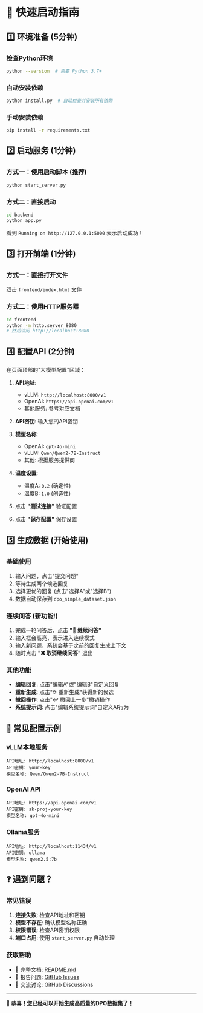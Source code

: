 # 🚀 快速启动指南

## 1️⃣ 环境准备 (5分钟)

### 检查Python环境
```bash
python --version  # 需要 Python 3.7+
```

### 自动安装依赖
```bash
python install.py  # 自动检查并安装所有依赖
```

### 手动安装依赖
```bash
pip install -r requirements.txt
```

## 2️⃣ 启动服务 (1分钟)

### 方式一：使用启动脚本 (推荐)
```bash
python start_server.py
```

### 方式二：直接启动
```bash
cd backend
python app.py
```

看到 `Running on http://127.0.0.1:5000` 表示启动成功！

## 3️⃣ 打开前端 (1分钟)

### 方式一：直接打开文件
双击 `frontend/index.html` 文件

### 方式二：使用HTTP服务器
```bash
cd frontend
python -m http.server 8080
# 然后访问 http://localhost:8080
```

## 4️⃣ 配置API (2分钟)

在页面顶部的"大模型配置"区域：

1. **API地址**: 
   - vLLM: `http://localhost:8000/v1`
   - OpenAI: `https://api.openai.com/v1`
   - 其他服务: 参考对应文档

2. **API密钥**: 输入您的API密钥

3. **模型名称**: 
   - OpenAI: `gpt-4o-mini`
   - vLLM: `Qwen/Qwen2-7B-Instruct`
   - 其他: 根据服务提供商

4. **温度设置**: 
   - 温度A: `0.2` (确定性)
   - 温度B: `1.0` (创造性)

5. 点击 **"测试连接"** 验证配置

6. 点击 **"保存配置"** 保存设置

## 5️⃣ 生成数据 (开始使用)

### 基础使用
1. 输入问题，点击"提交问题"
2. 等待生成两个候选回复
3. 选择更优的回复 (点击"选择A"或"选择B")
4. 数据自动保存到 `dpo_simple_dataset.json`

### 连续问答 (新功能!)
1. 完成一轮问答后，点击 **"💬 继续问答"**
2. 输入框会高亮，表示进入连续模式
3. 输入新问题，系统会基于之前的回复生成上下文
4. 随时点击 **"❌ 取消继续问答"** 退出

### 其他功能
- **编辑回复**: 点击"编辑A"或"编辑B"自定义回复
- **重新生成**: 点击"⟳ 重新生成"获得新的候选
- **撤回操作**: 点击"↩ 撤回上一步"撤销操作
- **系统提示词**: 点击"编辑系统提示词"自定义AI行为

## 🎯 常见配置示例

### vLLM本地服务
```
API地址: http://localhost:8000/v1
API密钥: your-key
模型名称: Qwen/Qwen2-7B-Instruct
```

### OpenAI API
```
API地址: https://api.openai.com/v1
API密钥: sk-proj-your-key
模型名称: gpt-4o-mini
```

### Ollama服务
```
API地址: http://localhost:11434/v1
API密钥: ollama
模型名称: qwen2.5:7b
```

## ❓ 遇到问题？

### 常见错误
1. **连接失败**: 检查API地址和密钥
2. **模型不存在**: 确认模型名称正确
3. **权限错误**: 检查API密钥权限
4. **端口占用**: 使用 `start_server.py` 自动处理

### 获取帮助
- 📖 完整文档: [README.md](README.md)
- 🐛 报告问题: [GitHub Issues](https://github.com/KelvinJiang2333/dpo-dataset-generator/issues)
- 💬 交流讨论: GitHub Discussions

---

**🎉 恭喜！您已经可以开始生成高质量的DPO数据集了！**
